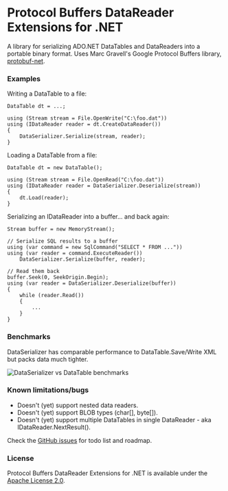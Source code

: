 Protocol Buffers DataReader Extensions for .NET
================================================

A library for serializing ADO.NET DataTables and DataReaders into a portable binary format. Uses Marc Gravell's Google Protocol Buffers library, [protobuf-net](http://code.google.com/p/protobuf-net/).

### Examples

Writing a DataTable to a file:

    DataTable dt = ...;
    
    using (Stream stream = File.OpenWrite("C:\foo.dat"))
    using (IDataReader reader = dt.CreateDataReader())
    {
        DataSerializer.Serialize(stream, reader);
    }
    
Loading a DataTable from a file:

    DataTable dt = new DataTable();
    
    using (Stream stream = File.OpenRead("C:\foo.dat"))
    using (IDataReader reader = DataSerializer.Deserialize(stream))
    {
        dt.Load(reader);
    }
    
Serializing an IDataReader into a buffer... and back again:

    Stream buffer = new MemoryStream();
    
    // Serialize SQL results to a buffer
    using (var command = new SqlCommand("SELECT * FROM ..."))
    using (var reader = command.ExecuteReader())
        DataSerializer.Serialize(buffer, reader);
    
    // Read them back
    buffer.Seek(0, SeekOrigin.Begin);
    using (var reader = DataSerializer.Deserialize(buffer))
    {
        while (reader.Read())
        {
            ...
        }
    }

### Benchmarks

DataSerializer has comparable performance to DataTable.Save/Write XML but packs data much tighter. 

![DataSerializer vs DataTable benchmarks](http://julana.richarddingwall.name/protobuf-net-data-benchmark.png "Benchmarks serializing and deserializing the DimCustomer table (18,000 rows x 29 cols) from the AdventureWorksDW2008R2 database on an i7 620 MacBook Pro running Windows 7.")

### Known limitations/bugs

* Doesn't (yet) support nested data readers.
* Doesn't (yet) support BLOB types (char[], byte[]).
* Doesn't (yet) support multiple DataTables in single DataReader - aka IDataReader.NextResult().

Check the [GitHub issues](http://github.com/rdingwall/protobuf-net-data/issues) for todo list and roadmap.

### License

Protocol Buffers DataReader Extensions for .NET is available under the [Apache License 2.0](http://www.apache.org/licenses/LICENSE-2.0).